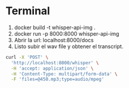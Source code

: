 # Terminal 
1. docker build -t whisper-api-img .
2. docker run -p 8000:8000 whisper-api-img
3. Abrir la url: localhost:8000/docs
4. Listo subir el wav file y obtener el transcript.
```bash
curl -X 'POST' \
  'http://localhost:8000/whisper' \
  -H 'accept: application/json' \
  -H 'Content-Type: multipart/form-data' \
  -F 'files=@450.mp3;type=audio/mpeg'
```